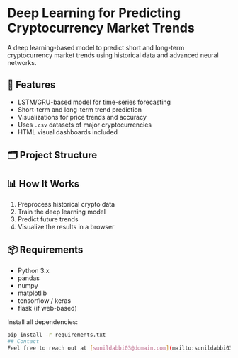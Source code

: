 # Deep Learning for Predicting Cryptocurrency Market Trends

A deep learning-based model to predict short and long-term cryptocurrency market trends using historical data and advanced neural networks.

## 🚀 Features
- LSTM/GRU-based model for time-series forecasting
- Short-term and long-term trend prediction
- Visualizations for price trends and accuracy
- Uses `.csv` datasets of major cryptocurrencies
- HTML visual dashboards included

## 🗂️ Project Structure


## 📊 How It Works
1. Preprocess historical crypto data
2. Train the deep learning model
3. Predict future trends
4. Visualize the results in a browser

## 📦 Requirements
- Python 3.x
- pandas
- numpy
- matplotlib
- tensorflow / keras
- flask (if web-based)

Install all dependencies:
```bash
pip install -r requirements.txt
## Contact
Feel free to reach out at [sunildabbi03@domain.com](mailto:sunildabbi03@domain.com)
